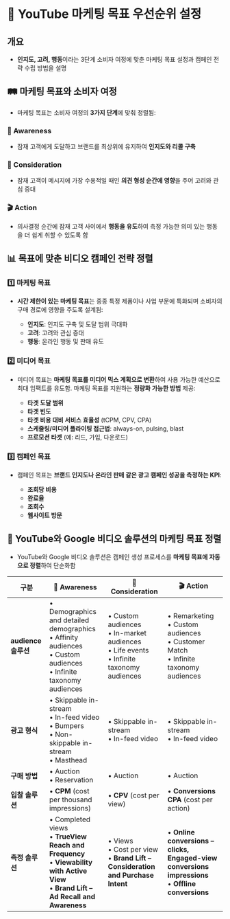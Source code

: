 # 🎯 YouTube 마케팅 목표 우선순위 설정

## 개요
- **인지도, 고려, 행동**이라는 3단계 소비자 여정에 맞춘 마케팅 목표 설정과 캠페인 전략 수립 방법을 설명

## 🛤️ 마케팅 목표와 소비자 여정

- 마케팅 목표는 소비자 여정의 **3가지 단계**에 맞춰 정렬됨:

### 📢 Awareness 
- 잠재 고객에게 도달하고 브랜드를 최상위에 유지하여 **인지도와 리콜 구축**

### 🤔 Consideration
- 잠재 고객이 메시지에 가장 수용적일 때인 **의견 형성 순간에 영향**을 주어 고려와 관심 증대

### 🎬 Action
- 의사결정 순간에 잠재 고객 사이에서 **행동을 유도**하여 측정 가능한 의미 있는 행동을 더 쉽게 취할 수 있도록 함

## 📊 목표에 맞춘 비디오 캠페인 전략 정렬

### 1️⃣ 마케팅 목표
- **시간 제한이 있는 마케팅 목표**는 종종 특정 제품이나 사업 부문에 특화되며 소비자의 구매 경로에 영향을 주도록 설계됨:

    - **인지도**: 인지도 구축 및 도달 범위 극대화
    - **고려**: 고려와 관심 증대
    - **행동**: 온라인 행동 및 판매 유도

### 2️⃣ 미디어 목표
- 미디어 목표는 **마케팅 목표를 미디어 믹스 계획으로 변환**하여 사용 가능한 예산으로 최대 임팩트를 유도함. 마케팅 목표를 지원하는 **정량화 가능한 방법** 제공:

    - **타겟 도달 범위**
    - **타겟 빈도**
    - **타겟 비용 대비 서비스 효율성** (tCPM, CPV, CPA)
    - **스케줄링/미디어 플라이팅 접근법**: always-on, pulsing, blast
    - **프로모션 타겟** (예: 리드, 가입, 다운로드)

### 3️⃣ 캠페인 목표
- 캠페인 목표는 **브랜드 인지도나 온라인 판매 같은 광고 캠페인 성공을 측정하는 KPI**:

    - **조회당 비용**
    - **완료율**
    - **조회수**
    - **웹사이트 방문**

## 🎥 YouTube와 Google 비디오 솔루션의 마케팅 목표 정렬

- YouTube와 Google 비디오 솔루션은 캠페인 생성 프로세스를 **마케팅 목표에 자동으로 정렬**하여  단순화함

| 구분 | 📢 Awareness | 🤔 Consideration | 🎬 Action |
|------|-------------|-----------------|-----------|
| **audience 솔루션** | • Demographics and detailed demographics<br>• Affinity audiences<br>• Custom audiences<br>• Infinite taxonomy audiences | • Custom audiences<br>• In-market audiences<br>• Life events<br>• Infinite taxonomy audiences | • Remarketing<br>• Custom audiences<br>• Customer Match<br>• Infinite taxonomy audiences |
| **광고 형식** | • Skippable in-stream<br>• In-feed video<br>• Bumpers<br>• Non-skippable in-stream<br>• Masthead | • Skippable in-stream<br>• In-feed video | • Skippable in-stream<br>• In-feed video |
| **구매 방법** | • Auction<br>• Reservation | • Auction | • Auction |
| **입찰 솔루션** | • **CPM** (cost per thousand impressions) | • **CPV** (cost per view) | • **Conversions CPA** (cost per action) |
| **측정 솔루션** | • Completed views<br>• **TrueView Reach and Frequency**<br>• **Viewability with Active View**<br>• **Brand Lift – Ad Recall and Awareness** | • Views<br>• Cost per view<br>• **Brand Lift – Consideration and Purchase Intent** | • **Online conversions – clicks, Engaged-view conversions impressions**<br>• **Offline conversions** |
